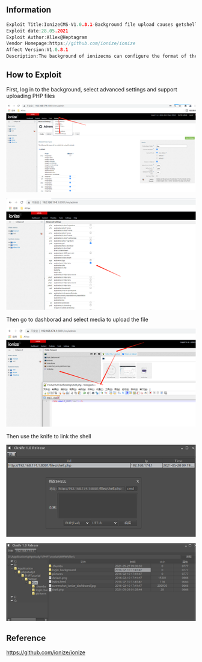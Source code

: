 ## Information

```c
Exploit Title:IonizeCMS-V1.0.8.1-Background file upload causes getshell
Exploit date:28.05.2021
Exploit Author:Al1ex@Heptagram
Vendor Homepage:https://github.com/ionize/ionize
Affect Version:V1.0.8.1
Description:The background of ionizecms can configure the format of the uploaded files, and provide the function module of uploading files. Attackers can upload malicious files and get shell by combining the above two functions
```

## How to Exploit

First, log in to the background, select advanced settings and support uploading PHP files

![login](img/1.png)

![img](img/1-1.png)

Then go to dashborad and select media to upload the file

![upload](img/3.png)

Then use the knife to link the shell

![shell](img/4.png)

![get_connect](img/5.png)

## Reference

https://github.com/ionize/ionize



